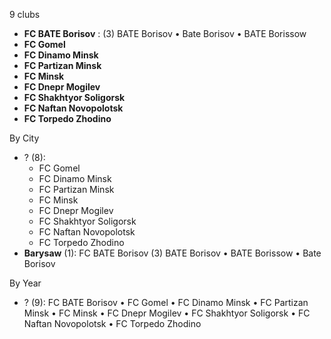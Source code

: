 9 clubs

- **FC BATE Borisov** : (3) BATE Borisov • Bate Borisov • BATE Borissow
- **FC Gomel**
- **FC Dinamo Minsk**
- **FC Partizan Minsk**
- **FC Minsk**
- **FC Dnepr Mogilev**
- **FC Shakhtyor Soligorsk**
- **FC Naftan Novopolotsk**
- **FC Torpedo Zhodino**




By City

- ? (8): 
  - FC Gomel 
  - FC Dinamo Minsk 
  - FC Partizan Minsk 
  - FC Minsk 
  - FC Dnepr Mogilev 
  - FC Shakhtyor Soligorsk 
  - FC Naftan Novopolotsk 
  - FC Torpedo Zhodino 
- **Barysaw** (1): FC BATE Borisov  (3) BATE Borisov • BATE Borissow • Bate Borisov




By Year

- ? (9):   FC BATE Borisov • FC Gomel • FC Dinamo Minsk • FC Partizan Minsk • FC Minsk • FC Dnepr Mogilev • FC Shakhtyor Soligorsk • FC Naftan Novopolotsk • FC Torpedo Zhodino


